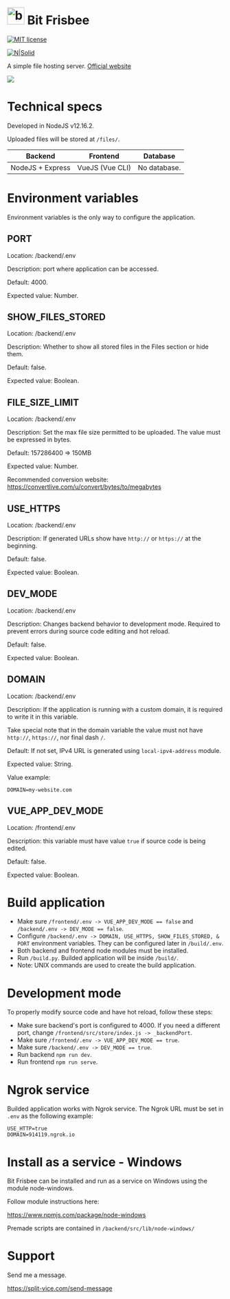 # <img src="./frontend/public/favicon.ico" alt="bit frisbee logo" width=40/> Bit Frisbee

[![MIT license](https://img.shields.io/badge/License-MIT-blue.svg)](https://lbesson.mit-license.org/)

[![N|Solid](https://dl.dropboxusercontent.com/s/oy06v7r8d871cr8/splitvice-banner.png?dl=0)](http://split-vice.com)


A simple file hosting server. <a href="http://split-vice.com/technology/web-software/bit-frisbee/" target="_blank">Official website</a>

<img src="https://dl.dropboxusercontent.com/s/1xahmwuxvwcc321/bit-frisbee-demo.png"/>

# Technical specs

Developed in NodeJS v12.16.2.

Uploaded files will be stored at `/files/`.

| Backend          | Frontend        | Database     |
| ---------------- | --------------- | ------------ |
| NodeJS + Express | VueJS (Vue CLI) | No database. |

# Environment variables

Environment variables is the only way to configure the application.

## PORT

 Location: /backend/.env

 Description: port where application can be accessed.

 Default: 4000.

 Expected value: Number.

 ## SHOW_FILES_STORED

Location: /backend/.env

Description: Whether to show all stored files in the Files section or hide them.

Default: false.

Expected value: Boolean.

## FILE_SIZE_LIMIT

Location: /backend/.env

Description: Set the max file size permitted to be uploaded. The value must be expressed in bytes.

Default: 157286400 => 150MB

Expected value: Number.

Recommended conversion website: https://convertlive.com/u/convert/bytes/to/megabytes

## USE_HTTPS

 Location: /backend/.env

 Description: If generated URLs show have `http://` or `https://` at the beginning.

 Default: false.

 Expected value: Boolean.

 ## DEV_MODE

 Location: /backend/.env

 Description: Changes backend behavior to development mode. Required to prevent errors during source code editing and hot reload.

 Default: false.

 Expected value: Boolean.

 ## DOMAIN

 Location: /backend/.env

 Description: If the application is running with a custom domain, it is required to write it in this variable.

 Take special note that in the domain variable the value must not have `http://`, `https://`, nor final dash `/`.

 Default: If not set, IPv4 URL is generated using `local-ipv4-address` module.

 Expected value: String.

  Value example:

 ```
 DOMAIN=my-website.com
 ```

 ## VUE_APP_DEV_MODE

 Location: /frontend/.env

 Description: this variable must have value `true` if source code is being edited.

 Default: false.

 Expected value: Boolean.

# Build application

- Make sure  `/frontend/.env -> VUE_APP_DEV_MODE == false` and `/backend/.env -> DEV_MODE == false`.
- Configure `/backend/.env -> DOMAIN, USE_HTTPS, SHOW_FILES_STORED, & PORT` environment variables. They can be configured later in `/build/.env`.
- Both backend and frontend node modules must be installed.
- Run `/build.py`. Builded application will be inside `/build/`.
- Note: UNIX commands are used to create the build application.

# Development mode

To properly modify source code and have hot reload, follow these steps:

- Make sure backend's port is configured to 4000. If you need a different port, change `/frontend/src/store/index.js -> _backendPort`.
- Make sure `/frontend/.env -> VUE_APP_DEV_MODE == true`.
- Make sure `/backend/.env -> DEV_MODE == true`.
- Run backend `npm run dev`.
- Run frontend `npm run serve`.

# Ngrok service

Builded application works with Ngrok service. The Ngrok URL must be set in `.env` as the following example:
```
USE_HTTP=true
DOMAIN=914119.ngrok.io
```

# Install as a service - Windows

Bit Frisbee can be installed and run as a service on Windows using the module node-windows.

Follow module instructions here:

https://www.npmjs.com/package/node-windows

Premade scripts are contained in `/backend/src/lib/node-windows/`

# Support

Send me a message.

https://split-vice.com/send-message

